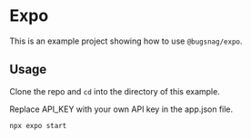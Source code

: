 # Expo

This is an example project showing how to use `@bugsnag/expo`.

## Usage

Clone the repo and `cd` into the directory of this example.

Replace API_KEY with your own API key in the app.json file.

```
npx expo start
```